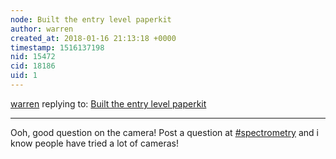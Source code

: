 ```yaml
---
node: Built the entry level paperkit
author: warren
created_at: 2018-01-16 21:13:18 +0000
timestamp: 1516137198
nid: 15472
cid: 18186
uid: 1
---
```




[warren](../profile/warren) replying to: [Built the entry level paperkit](../notes/Swede2/01-07-2018/built-the-entry-level-paperkit)

----
Ooh, good question on the camera! Post a question at [#spectrometry](/tag/spectrometry) and i know people have tried a lot of cameras!